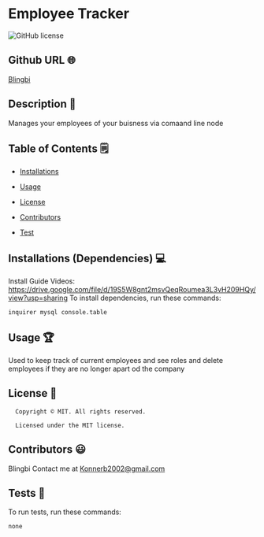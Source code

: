 # Employee Tracker
![GitHub license](https://img.shields.io/badge/license-MIT-yellowgreen.svg)
## Github URL 🌐
[Blingbi](https://github.com/Blingbi/)
## Description 📝
Manages your employees of your buisness via comaand line node
## Table of Contents 🗒
* [Installations](#dependencies)
* [Usage](#usage)

* [License](#license)

* [Contributors](#contributors)
* [Test](#test)
## Installations (Dependencies) 💻
Install Guide Videos:
https://drive.google.com/file/d/19S5W8gnt2msvQeqRoumea3L3vH209HQy/view?usp=sharing
To install dependencies, run these commands:
```
inquirer mysql console.table
```
## Usage 🏆
Used to keep track of current employees and see roles and delete employees if they are no longer apart od the company
## License 📛
      Copyright © MIT. All rights reserved. 
      
      Licensed under the MIT license.
## Contributors 😃
Blingbi
Contact me at Konnerb2002@gmail.com
## Tests 🧪
To run tests, run these commands:
```
none
